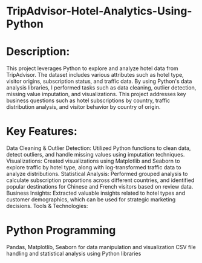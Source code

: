 # TripAdvisor-Hotel-Analytics-Using-Python
# Description: 
This project leverages Python to explore and analyze hotel data from TripAdvisor. The dataset includes various attributes such as hotel type, visitor origins, subscription status, and traffic data. By using Python's data analysis libraries, I performed tasks such as data cleaning, outlier detection, missing value imputation, and visualizations. This project addresses key business questions such as hotel subscriptions by country, traffic distribution analysis, and visitor behavior by country of origin.

# Key Features:
Data Cleaning & Outlier Detection: Utilized Python functions to clean data, detect outliers, and handle missing values using imputation techniques.
Visualizations: Created visualizations using Matplotlib and Seaborn to explore traffic by hotel type, along with log-transformed traffic data to analyze distributions.
Statistical Analysis: Performed grouped analysis to calculate subscription proportions across different countries, and identified popular destinations for Chinese and French visitors based on review data.
Business Insights: Extracted valuable insights related to hotel types and customer demographics, which can be used for strategic marketing decisions.
Tools & Technologies:

# Python Programming
Pandas, Matplotlib, Seaborn for data manipulation and visualization
CSV file handling and statistical analysis using Python libraries

